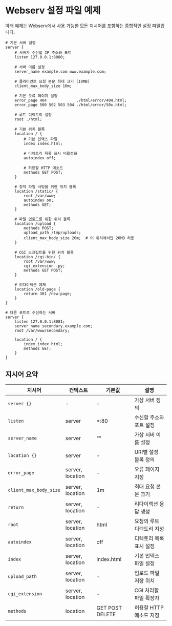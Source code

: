 # Webserv 설정 파일 예제

아래 예제는 Webserv에서 사용 가능한 모든 지시어를 포함하는 종합적인 설정 파일입니다.

```
# 기본 서버 설정
server {
    # 서버가 수신할 IP 주소와 포트
    listen 127.0.0.1:8080;
    
    # 서버 이름 설정
    server_name example.com www.example.com;
    
    # 클라이언트 요청 본문 최대 크기 (10MB)
    client_max_body_size 10m;
    
    # 기본 오류 페이지 설정
    error_page 404             ./html/error/404.html;
    error_page 500 502 503 504 ./html/error/50x.html;
    
    # 루트 디렉토리 설정
    root ./html;
    
    # 기본 위치 블록
    location / {
        # 기본 인덱스 파일
        index index.html;
        
        # 디렉토리 목록 표시 비활성화
        autoindex off;
        
        # 허용할 HTTP 메소드
        methods GET POST;
    }
    
    # 정적 파일 서빙을 위한 위치 블록
    location /static/ {
        root /var/www;
        autoindex on;
        methods GET;
    }
    
    # 파일 업로드를 위한 위치 블록
    location /upload {
        methods POST;
        upload_path /tmp/uploads;
        client_max_body_size 20m;  # 이 위치에서만 20MB 허용
    }
    
    # CGI 스크립트를 위한 위치 블록
    location /cgi-bin/ {
        root /var/www;
        cgi_extension .py;
        methods GET POST;
    }
    
    # 리다이렉션 예제
    location /old-page {
        return 301 /new-page;
    }
}

# 다른 포트로 수신하는 서버
server {
    listen 127.0.0.1:8081;
    server_name secondary.example.com;
    root /var/www/secondary;
    
    location / {
        index index.html;
        methods GET;
    }
}
```

## 지시어 요약

| 지시어 | 컨텍스트 | 기본값 | 설명 |
|--------|----------|--------|------|
| `server {}` | - | - | 가상 서버 정의 |
| `listen` | server | *:80 | 수신할 주소와 포트 설정 |
| `server_name` | server | "" | 가상 서버 이름 설정 |
| `location {}` | server | - | URI별 설정 블록 정의 |
| `error_page` | server, location | - | 오류 페이지 지정 |
| `client_max_body_size` | server, location | 1m | 최대 요청 본문 크기 |
| `return` | server, location | - | 리다이렉션 응답 생성 |
| `root` | server, location | html | 요청의 루트 디렉토리 지정 |
| `autoindex` | server, location | off | 디렉토리 목록 표시 설정 |
| `index` | server, location | index.html | 기본 인덱스 파일 설정 |
| `upload_path` | server, location | - | 업로드 파일 저장 위치 |
| `cgi_extension` | server, location | - | CGI 처리할 파일 확장자 |
| `methods` | location | GET POST DELETE | 허용할 HTTP 메소드 지정 |